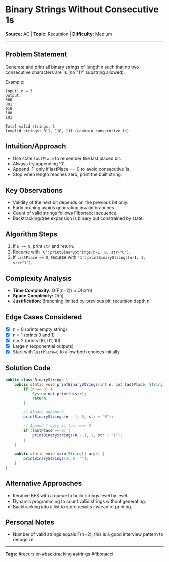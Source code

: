 # Binary Strings Without Consecutive 1s

**Source:** AC | **Topic:** Recursion | **Difficulty:** Medium  

---

## Problem Statement
Generate and print all binary strings of length n such that no two consecutive characters are 1s (no "11" substring allowed).

Example:
```
Input: n = 3
Output:
000
001
010
100
101

Total valid strings: 5
Invalid strings: 011, 110, 111 (contain consecutive 1s)
```

## Intuition/Approach
- Use state `lastPlace` to remember the last placed bit.
- Always try appending '0'.
- Append '1' only if lastPlace == 0 to avoid consecutive 1s.
- Stop when length reaches zero; print the built string.

## Key Observations
- Validity of the next bit depends on the previous bit only.
- Early pruning avoids generating invalid branches.
- Count of valid strings follows Fibonacci sequence.
- Backtracking/tree expansion is binary but constrained by state.

## Algorithm Steps
1. If `n == 0`, print `str` and return.
2. Recurse with `'0'`: `printBinaryStrings(n-1, 0, str+"0")`.
3. If `lastPlace == 0`, recurse with `'1'`: `printBinaryStrings(n-1, 1, str+"1")`.

## Complexity Analysis
- **Time Complexity:** O(F(n+2)) ≈ O(φ^n)
- **Space Complexity:** O(n)
- **Justification:** Branching limited by previous bit; recursion depth n.

## Edge Cases Considered
- [x] n = 0 (prints empty string)
- [x] n = 1 (prints 0 and 1)
- [x] n = 2 (prints 00, 01, 10)
- [x] Large n (exponential outputs)
- [x] Start with `lastPlace=0` to allow both choices initially

## Solution Code

```java
public class BinaryStrings {
    public static void printBinaryStrings(int n, int lastPlace, String str) {
        if (n == 0) {
            System.out.println(str);
            return;
        }

        // Always append 0
        printBinaryStrings(n - 1, 0, str + "0");

        // Append 1 only if last was 0
        if (lastPlace == 0) {
            printBinaryStrings(n - 1, 1, str + "1");
        }
    }

    public static void main(String[] args) {
        printBinaryStrings(3, 0, "");
    }
}
```

## Alternative Approaches
- Iterative BFS with a queue to build strings level by level.
- Dynamic programming to count valid strings without generating.
- Backtracking into a list to store results instead of printing.

## Personal Notes
- Number of valid strings equals F(n+2); this is a good interview pattern to recognize.

---
**Tags:** #recursion #backtracking #strings #fibonacci